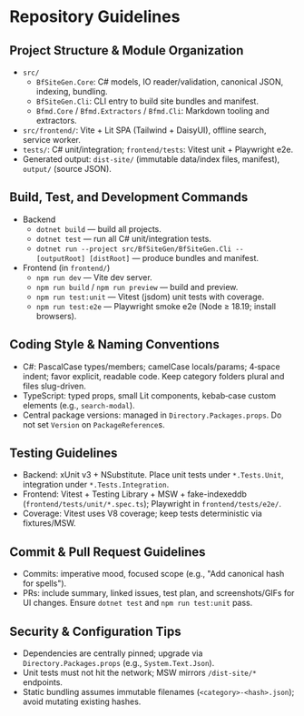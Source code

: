 # Repository Guidelines

## Project Structure & Module Organization
- `src/`
  - `BfSiteGen.Core`: C# models, IO reader/validation, canonical JSON, indexing, bundling.
  - `BfSiteGen.Cli`: CLI entry to build site bundles and manifest.
  - `Bfmd.Core` / `Bfmd.Extractors` / `Bfmd.Cli`: Markdown tooling and extractors.
- `src/frontend/`: Vite + Lit SPA (Tailwind + DaisyUI), offline search, service worker.
- `tests/`: C# unit/integration; `frontend/tests`: Vitest unit + Playwright e2e.
- Generated output: `dist-site/` (immutable data/index files, manifest), `output/` (source JSON).

## Build, Test, and Development Commands
- Backend
  - `dotnet build` — build all projects.
  - `dotnet test` — run all C# unit/integration tests.
  - `dotnet run --project src/BfSiteGen/BfSiteGen.Cli -- [outputRoot] [distRoot]` — produce bundles and manifest.
- Frontend (in `frontend/`)
  - `npm run dev` — Vite dev server.
  - `npm run build` / `npm run preview` — build and preview.
  - `npm run test:unit` — Vitest (jsdom) unit tests with coverage.
  - `npm run test:e2e` — Playwright smoke e2e (Node ≥ 18.19; install browsers).

## Coding Style & Naming Conventions
- C#: PascalCase types/members; camelCase locals/params; 4‑space indent; favor explicit, readable code. Keep category folders plural and files slug-driven.
- TypeScript: typed props, small Lit components, kebab‑case custom elements (e.g., `search-modal`).
- Central package versions: managed in `Directory.Packages.props`. Do not set `Version` on `PackageReference`s.

## Testing Guidelines
- Backend: xUnit v3 + NSubstitute. Place unit tests under `*.Tests.Unit`, integration under `*.Tests.Integration`.
- Frontend: Vitest + Testing Library + MSW + fake-indexeddb (`frontend/tests/unit/*.spec.ts`); Playwright in `frontend/tests/e2e/`.
- Coverage: Vitest uses V8 coverage; keep tests deterministic via fixtures/MSW.

## Commit & Pull Request Guidelines
- Commits: imperative mood, focused scope (e.g., "Add canonical hash for spells").
- PRs: include summary, linked issues, test plan, and screenshots/GIFs for UI changes. Ensure `dotnet test` and `npm run test:unit` pass.

## Security & Configuration Tips
- Dependencies are centrally pinned; upgrade via `Directory.Packages.props` (e.g., `System.Text.Json`).
- Unit tests must not hit the network; MSW mirrors `/dist-site/*` endpoints.
- Static bundling assumes immutable filenames (`<category>-<hash>.json`); avoid mutating existing hashes.

